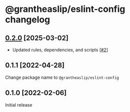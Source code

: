 # @grantheaslip/eslint-config changelog

## [0.2.0](https://github.com/grantheaslip/eslint-config/pulls?q=is%3Apr+milestone%3A0.2.0) [2025-03-02]

- Updated rules, dependencies, and scripts [[#2](https://github.com/grantheaslip/eslint-config/pull/2)]

## 0.1.1 [2022-04-28]

Change package name to `@grantheaslip/eslint-config`

## 0.1.0 [2022-02-06]

Initial release
